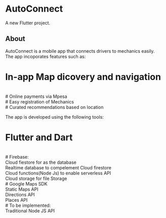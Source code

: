 # AutoConnect

A new Flutter project.

## About

AutoConnect is a mobile app that connects drivers to mechanics easily.
<br>
The app incoporates features such as:
<br>
# In-app Map dicovery and navigation
<br>
# Online payments via Mpesa
<br>
# Easy registration of Mechanics
<br>
# Curated recommendations based on location
<br>

The app is developed using the following tools:
<br>
# Flutter and Dart
<br>
# Firebase:

<br>
  Cloud fiestore for as the database
  <br>
  Realtime database to compelement Cloud firestore
  <br>
  Cloud functions(Node Js) to enable serverless API
  <br>
  Cloud storage for file Storage
  <br>
# Google Maps SDK
<br>
   Static Maps API
   <br>
   Directions API
   <br>
   Places API
   <br>
# To be implemented:
<br>
    Traditional Node JS API

<!-- A few resources to get you started if this is your first Flutter project:

- [Lab: Write your first Flutter app](https://flutter.dev/docs/get-started/codelab)
- [Cookbook: Useful Flutter samples](https://flutter.dev/docs/cookbook)

For help getting started with Flutter, view our
[online documentation](https://flutter.dev/docs), which offers tutorials,
samples, guidance on mobile development, and a full API reference. -->
